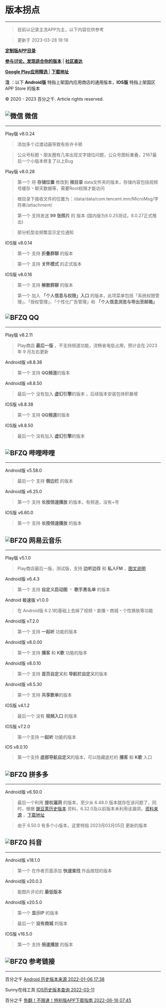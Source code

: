 # 版本拐点
---

> 目前以记录主流APP为主，以下内容仅供参考

> 更新于 2023-03-28 18:18

[**定制版APP目录**](https://gitee.com/ww3w/dzb/blob/master/0.md)

[**参与讨论，发现适合你的版本**](https://mp.weixin.qq.com/s/Spd1G3vg8nMN0nVQ7zllzQ)  |  [**社区直达**](https://support.qq.com/product/440008)

[ **Google Play应用精选** ](https://mp.weixin.qq.com/s/_untN0uljpD2tR_QiTsQ-A)  |  [**下载地址**](https://pan.lanzout.com/b0cxoc3mh)


**注** ：以下 **Android版** 特指上架国内应用商店的通用版本，**IOS版** 特指上架国区 APP Store 的版本

© 2020 - 2023 百分之千. Article rights reserved.

## ![微信](https://pp.myapp.com/ma_icon/0/icon_10910_1643382142/48) 微信

---

Play版 v8.0.24 
> 添加多个过渡动画导致有些许卡顿

> 公众号标题丶朋友圈有几率出现文字错位问题，公众号图标重叠，2167最后一个小版本修复了以上Bug

Play版 v8.0.28 
> 第一个 将 **存储位置** 修改到 **根目录** data文件夹的版本，存储内容包括视频号缓存丶聊天数据等，需要Root权限才能访问

> 根目录下接收文件的位置为：/data/data/com.tencent.mm/MicroMsg/字符串/attachment/

> 第一个 支持发送 **99 张照片** 的 版本 (国内版为8.0.25测试，8.0.27正式推出)

> 部分机型会频繁显示定位通知

IOS版 v8.0.14
> 第一个 支持 **折叠群聊** 的版本

> 第一个 支持 **关怀模式** 的正式版本

IOS版 v8.0.16
> 第一个 支持 **解散群聊** 的版本

> 第一个 加入 **「个人信息与权限」入口** 的版本，此项菜单包括「系统权限管理」、「授权管理」、「个性化广告管理」和 **「个人信息浏览与导出至邮箱」** 


## ![BFZQ](http://pp.myapp.com/ma_icon/0/icon_6633_1660743772/48) QQ

---

Play版 v8.2.11
> Play商店 **最后一版** ，不支持频道功能，流畅省电低占用，预计会在 2023 年 9 月左右更新

Android版 v8.8.38
> 第一个 支持 **QQ频道**的版本 

Android版 v8.8.50
> 最后一个 没有加入 **虚幻引擎**的版本 ，后续版本安装包体积暴增

IOS版 v8.8.38
> 第一个 支持 **QQ频道**的版本 

IOS版 v8.8.50
> 最后一个 没有加入 **虚幻引擎**的版本 



## ![BFZQ](https://pp.myapp.com/ma_icon/0/icon_73622_1647504940/48) 哔哩哔哩

---

Android版 v5.58.0
> 最后一个 支持 **侧边栏** 的版本

Android版 v6.25.0
> 第一个 支持 **长按倍速播放** 的版本，有频道，没有+号

IOS版 v6.60.0
> 第一个 支持 **长按倍速播放** 的版本 

## ![BFZQ](http://pp.myapp.com/ma_icon/0/icon_1168851_1660363598/48) 网易云音乐

---

Play版 v5.1.0
> Play商店最后一版，测试版，支持 **边听边存** 和 **私人FM** ，[图文说明](https://mp.weixin.qq.com/s/kf6SYaFq6kYOHggkefqUfw)

Android版 v6.4.3
> 第一个 支持 **自定义启动图** 丶 **歌手黑名单** 的版本

Android 极速版 v1.0.0
> 在 Android版 6.2.1的基础上去掉了视频丶直播丶商城丶个性换肤等功能

Android版 v7.2.0
> 第一个 支持 **一起听** 功能的版本

Android版 v8.0.00
> 第一个 支持 **播客** 和 **K歌** 功能的版本

Android版 v8.0.10
> 第一个 支持 **首页自定义**和 **导航栏自定义**的版本  

Android版 v8.5.30
> 第一个 支持 **共享歌单**的版本 

IOS版 v4.1.2
> 最后一个 没有 **视频入口** 的版本 

IOS版 v7.2.0
> 第一个支持 **一起听** 功能的版本

IOS v8.0.10
> 第一个支持 **底部导航自定义**的版本，可以隐藏底栏的 **播客** 和 **K歌** 入口

## ![BFZQ](http://pp.myapp.com/ma_icon/0/icon_12181027_1660806409/48) 拼多多

---

Android版 v6.50.0
> 最后一个利用 **提权漏洞** 的版本，至少从 6.48.0 版本就存在该问题了，同时，根据 [豌豆荚历史版本](https://www.wandoujia.com/apps/6649591/history?spm=aligames_platform_ug.wdj_seo.0.0.3e522e3b9Fbff9) 资料，6.32.0及以前版本未利用该漏洞，[资料来源](https://arstechnica.com/information-technology/2023/03/android-app-from-china-executed-0-day-exploit-on-millions-of-devices/) ，[下载地址](https://pan.whgpc.com/down.php/c65875a5140c5c0f9adaeaf5a3b1d823.apk)

> 由于 6.50.0 有多个小版本，这里特指 2023月03月05日 更新的版本

## ![BFZQ](http://pp.myapp.com/ma_icon/0/icon_42350811_1661309402/48) 抖音

---

Android版 v18.1.0
>  第一个 在作者页面添加 **快速查找** 作品按钮的版本

Android版 v20.0.3
> 能图片评论的 **最低版本** 

Android版 v20.5.0
> 第一个  **显示IP** 的版本

> 最后一个  **没有商城** 的版本

IOS版 v16.5.0
> 第一个 支持 **倍速播放** 的版本


## ![BFZQ](https://pp.myapp.com/ma_icon/0/icon_74260_1609923779/48) 参考链接

---

百分之千 [Android 历史版本来源 2022-01-06 17:38](https://mp.weixin.qq.com/s/OEb4EjPeiU8N4ItZH3m1xw)

Sunny在线工具 [IOS历史版本查询 2022-03-11](https://tools.lancely.tech/apple/app-search)

百分之千 [免翻！不限速！特别版APP下载指南  2022-06-16 07:45](https://mp.weixin.qq.com/s/8jt5dSY8XLAP-pTt0WQeKw)